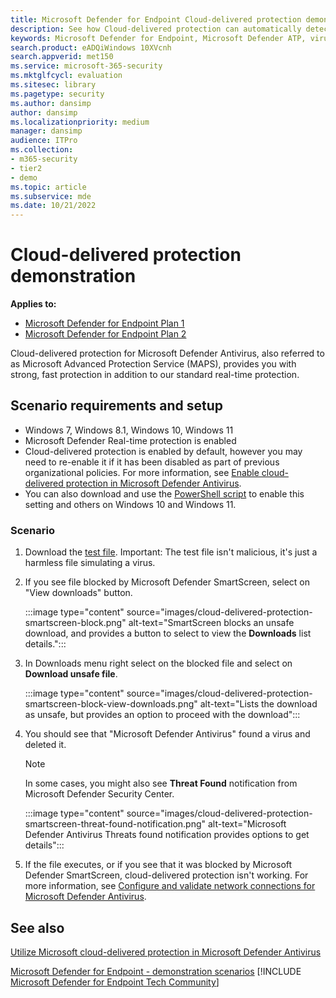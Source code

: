 ```yaml
---
title: Microsoft Defender for Endpoint Cloud-delivered protection demonstration
description: See how Cloud-delivered protection can automatically detect and delete malicious files. 
keywords: Microsoft Defender for Endpoint, Microsoft Defender ATP, virus protection, virus detection, virus deletion, 
search.product: eADQiWindows 10XVcnh
search.appverid: met150
ms.service: microsoft-365-security
ms.mktglfcycl: evaluation
ms.sitesec: library
ms.pagetype: security
ms.author: dansimp
author: dansimp
ms.localizationpriority: medium
manager: dansimp
audience: ITPro
ms.collection:
- m365-security
- tier2
- demo
ms.topic: article
ms.subservice: mde
ms.date: 10/21/2022
---
```


# Cloud-delivered protection demonstration

**Applies to:**

- [Microsoft Defender for Endpoint Plan 1](https://go.microsoft.com/fwlink/p/?linkid=2154037)
- [Microsoft Defender for Endpoint Plan 2](https://go.microsoft.com/fwlink/p/?linkid=2154037)

Cloud-delivered protection for Microsoft Defender Antivirus, also referred to as Microsoft Advanced Protection Service (MAPS), provides you with strong, fast protection in addition to our standard real-time protection.

## Scenario requirements and setup

- Windows 7, Windows 8.1, Windows 10, Windows 11
- Microsoft Defender Real-time protection is enabled
- Cloud-delivered protection is enabled by default, however you may need to re-enable it if it has been disabled as part of previous organizational policies. For more information, see [Enable cloud-delivered protection in Microsoft Defender Antivirus](/windows/threat-protection/windows-defender-antivirus/enable-cloud-protection-windows-defender-antivirus?ocid=wd-av-demo-cloud-middle).
- You can also download and use the [PowerShell script](https://www.powershellgallery.com/packages/WindowsDefender_InternalEvaluationSettings/) to enable this setting and others on Windows 10 and Windows 11.

### Scenario

1. Download the [test file](https://aka.ms/ioavtest). Important: The test file isn't malicious, it's just a harmless file simulating a virus.

2. If you see file blocked by Microsoft Defender SmartScreen, select on "View downloads" button.

   :::image type="content" source="images/cloud-delivered-protection-smartscreen-block.png" alt-text="SmartScreen blocks an unsafe download, and provides a button to select to view the **Downloads** list details.":::

3. In Downloads menu right select on the blocked file and select on **Download unsafe file**.

   :::image type="content" source="images/cloud-delivered-protection-smartscreen-block-view-downloads.png" alt-text="Lists the download as unsafe, but provides an option to proceed with the download":::

4. You should see that "Microsoft Defender Antivirus" found a virus and deleted it.

   > [!NOTE]
   >
   > In some cases, you might also see **Threat Found** notification from Microsoft Defender Security Center.

   :::image type="content" source="images/cloud-delivered-protection-smartscreen-threat-found-notification.png" alt-text="Microsoft Defender Antivirus Threats found notification provides options to get details":::

5. If the file executes, or if you see that it was blocked by Microsoft Defender SmartScreen,  cloud-delivered protection isn't working. For more information, see [Configure and validate network connections for Microsoft Defender Antivirus](/windows/threat-protection/windows-defender-antivirus/configure-network-connections-windows-defender-antivirus?ocid=wd-av-demo-cloud-middle).

## See also

[Utilize Microsoft cloud-delivered protection in Microsoft Defender Antivirus](/windows/threat-protection/windows-defender-antivirus/utilize-microsoft-cloud-protection-windows-defender-antivirus?ocid=wd-av-demo-cloud-bottom)

[Microsoft Defender for Endpoint - demonstration scenarios](defender-endpoint-demonstrations.md)
[!INCLUDE [Microsoft Defender for Endpoint Tech Community](../../includes/defender-mde-techcommunity.md)]
